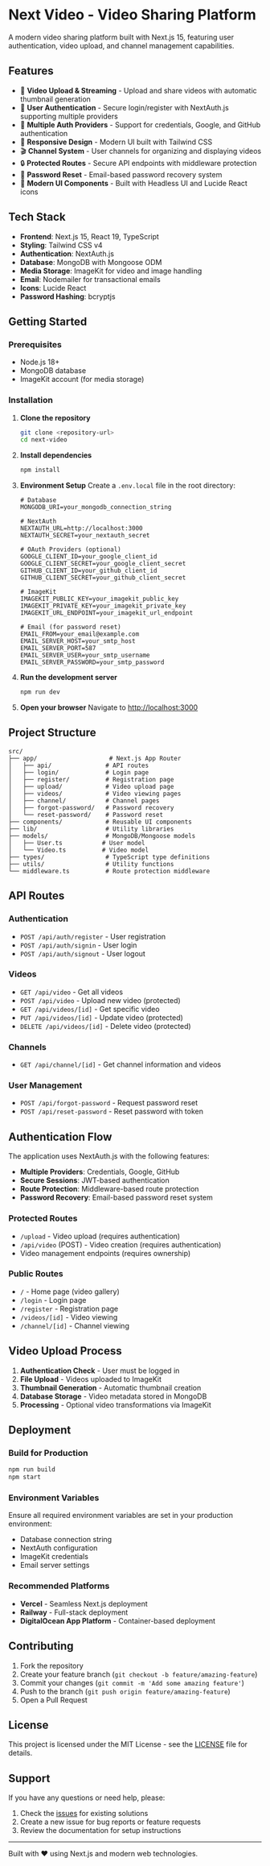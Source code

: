 # Next Video - Video Sharing Platform

A modern video sharing platform built with Next.js 15, featuring user authentication, video upload, and channel management capabilities.

## Features

- 🎥 **Video Upload & Streaming** - Upload and share videos with automatic thumbnail generation
- 👤 **User Authentication** - Secure login/register with NextAuth.js supporting multiple providers
- 🔐 **Multiple Auth Providers** - Support for credentials, Google, and GitHub authentication
- 📱 **Responsive Design** - Modern UI built with Tailwind CSS
- 🎬 **Channel System** - User channels for organizing and displaying videos
- 🔒 **Protected Routes** - Secure API endpoints with middleware protection
- 📧 **Password Reset** - Email-based password recovery system
- 🎨 **Modern UI Components** - Built with Headless UI and Lucide React icons

## Tech Stack

- **Frontend**: Next.js 15, React 19, TypeScript
- **Styling**: Tailwind CSS v4
- **Authentication**: NextAuth.js
- **Database**: MongoDB with Mongoose ODM
- **Media Storage**: ImageKit for video and image handling
- **Email**: Nodemailer for transactional emails
- **Icons**: Lucide React
- **Password Hashing**: bcryptjs

## Getting Started

### Prerequisites

- Node.js 18+ 
- MongoDB database
- ImageKit account (for media storage)

### Installation

1. **Clone the repository**
   ```bash
   git clone <repository-url>
   cd next-video
   ```

2. **Install dependencies**
   ```bash
   npm install
   ```

3. **Environment Setup**
   Create a `.env.local` file in the root directory:
   ```env
   # Database
   MONGODB_URI=your_mongodb_connection_string
   
   # NextAuth
   NEXTAUTH_URL=http://localhost:3000
   NEXTAUTH_SECRET=your_nextauth_secret
   
   # OAuth Providers (optional)
   GOOGLE_CLIENT_ID=your_google_client_id
   GOOGLE_CLIENT_SECRET=your_google_client_secret
   GITHUB_CLIENT_ID=your_github_client_id
   GITHUB_CLIENT_SECRET=your_github_client_secret
   
   # ImageKit
   IMAGEKIT_PUBLIC_KEY=your_imagekit_public_key
   IMAGEKIT_PRIVATE_KEY=your_imagekit_private_key
   IMAGEKIT_URL_ENDPOINT=your_imagekit_url_endpoint
   
   # Email (for password reset)
   EMAIL_FROM=your_email@example.com
   EMAIL_SERVER_HOST=your_smtp_host
   EMAIL_SERVER_PORT=587
   EMAIL_SERVER_USER=your_smtp_username
   EMAIL_SERVER_PASSWORD=your_smtp_password
   ```

4. **Run the development server**
   ```bash
   npm run dev
   ```

5. **Open your browser**
   Navigate to [http://localhost:3000](http://localhost:3000)

## Project Structure

```
src/
├── app/                    # Next.js App Router
│   ├── api/               # API routes
│   ├── login/             # Login page
│   ├── register/          # Registration page
│   ├── upload/            # Video upload page
│   ├── videos/            # Video viewing pages
│   ├── channel/           # Channel pages
│   ├── forgot-password/   # Password recovery
│   └── reset-password/    # Password reset
├── components/            # Reusable UI components
├── lib/                   # Utility libraries
├── models/                # MongoDB/Mongoose models
│   ├── User.ts           # User model
│   └── Video.ts          # Video model
├── types/                 # TypeScript type definitions
├── utils/                 # Utility functions
└── middleware.ts          # Route protection middleware
```

## API Routes

### Authentication
- `POST /api/auth/register` - User registration
- `POST /api/auth/signin` - User login
- `POST /api/auth/signout` - User logout

### Videos
- `GET /api/video` - Get all videos
- `POST /api/video` - Upload new video (protected)
- `GET /api/videos/[id]` - Get specific video
- `PUT /api/videos/[id]` - Update video (protected)
- `DELETE /api/videos/[id]` - Delete video (protected)

### Channels
- `GET /api/channel/[id]` - Get channel information and videos

### User Management
- `POST /api/forgot-password` - Request password reset
- `POST /api/reset-password` - Reset password with token

## Authentication Flow

The application uses NextAuth.js with the following features:

- **Multiple Providers**: Credentials, Google, GitHub
- **Secure Sessions**: JWT-based authentication
- **Route Protection**: Middleware-based route protection
- **Password Recovery**: Email-based password reset system

### Protected Routes

- `/upload` - Video upload (requires authentication)
- `/api/video` (POST) - Video creation (requires authentication)
- Video management endpoints (requires ownership)

### Public Routes

- `/` - Home page (video gallery)
- `/login` - Login page
- `/register` - Registration page
- `/videos/[id]` - Video viewing
- `/channel/[id]` - Channel viewing

## Video Upload Process

1. **Authentication Check** - User must be logged in
2. **File Upload** - Videos uploaded to ImageKit
3. **Thumbnail Generation** - Automatic thumbnail creation
4. **Database Storage** - Video metadata stored in MongoDB
5. **Processing** - Optional video transformations via ImageKit

## Deployment

### Build for Production

```bash
npm run build
npm start
```

### Environment Variables

Ensure all required environment variables are set in your production environment:

- Database connection string
- NextAuth configuration
- ImageKit credentials
- Email server settings

### Recommended Platforms

- **Vercel** - Seamless Next.js deployment
- **Railway** - Full-stack deployment
- **DigitalOcean App Platform** - Container-based deployment

## Contributing

1. Fork the repository
2. Create your feature branch (`git checkout -b feature/amazing-feature`)
3. Commit your changes (`git commit -m 'Add some amazing feature'`)
4. Push to the branch (`git push origin feature/amazing-feature`)
5. Open a Pull Request

## License

This project is licensed under the MIT License - see the [LICENSE](LICENSE) file for details.

## Support

If you have any questions or need help, please:

1. Check the [issues](../../issues) for existing solutions
2. Create a new issue for bug reports or feature requests
3. Review the documentation for setup instructions

---

Built with ❤️ using Next.js and modern web technologies.
